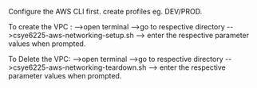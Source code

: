 Configure the AWS CLI first.
create profiles eg. DEV/PROD.

To create the VPC :
-->open terminal 
-->go to respective directory 
-->csye6225-aws-networking-setup.sh
--> enter the respective parameter values when prompted.

To Delete the VPC:
-->open terminal 
-->go to respective directory 
-->csye6225-aws-networking-teardown.sh
--> enter the respective parameter values when prompted.